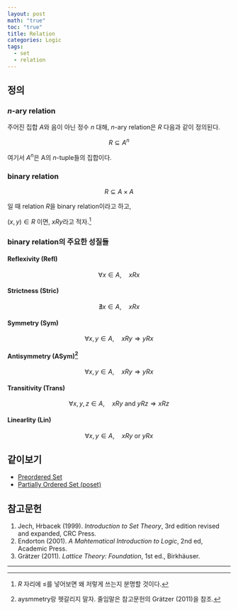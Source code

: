 ```yaml
---
layout: post
math: "true"
toc: "true"
title: Relation
categories: Logic
tags:
  - set
  - relation
---
```

## 정의

### ${ n }$-ary relation

주어진 집합 ${ A }$와 음이 아닌 정수 ${n}$ 대해, ${ n }$-ary relation은 ${ R }$ 다음과 같이 정의된다.

$$ R \subseteq A^{n} $$

여기서 ${ A^{n} }$은 A의 ${ n }$-tuple들의 집합이다.

### binary relation

$$ R \subseteq A \times A $$

일 때 relation ${ R }$을 binary relation이라고 하고,

${ (x,y) \in R }$ 이면, ${ xRy }$라고 적자.[^1]


### binary relation의 주요한 성질들

#### Reflexivity (Refl)

$$ \forall  x \in A, \quad xRx $$

#### Strictness (Stric)

$$ \nexists x \in A, \quad xRx  $$

#### Symmetry (Sym)

$$ \forall x,y \in A, \quad xRy \Rightarrow yRx $$

#### Antisymmetry (ASym)[^2]

$$ \forall x,y \in A, \quad xRy \Rightarrow yRx $$

#### Transitivity (Trans)

$$ \forall x,y,z \in A, \quad xRy \mbox{ and }  yRz \Rightarrow xRz $$

#### Linearlity (Lin)

$$ \forall x,y \in A, \quad xRy \mbox{ or } yRx$$



## 같이보기

- [Preordered Set](https://paraconsistent.github.io/logic/2024/02/15/preorder.html)
- [Partially Ordered Set (poset)](https://paraconsistent.github.io/logic/2024/02/15/Poset.html)

## 참고문헌

1. Jech, Hrbacek (1999). *Introduction to Set Theory*, 3rd edition revised and expanded, CRC Press.
1. Endorton (2001). *A Mahtematical Introduction to Logic*, 2nd ed, Academic Press.
1. Grätzer (2011). *Lattice Theory: Foundation*, 1st ed., Birkhäuser.

---

[^1]: ${ R }$ 자리에 ${ \le }$를 넣어보면 왜 저렇게 쓰는지 분명할 것이다.

[^2]:  aysmmetry랑 헷갈리지 말자. 줄임말은 참고문헌의 Grätzer (2011)을 참조.